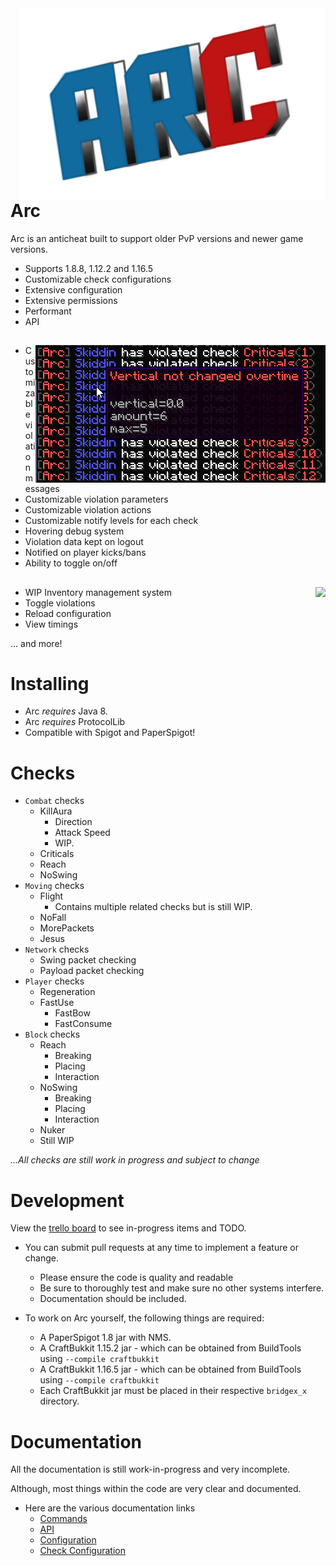 <img align="right" src="test.png">

# Arc
Arc is an anticheat built to support older PvP versions and newer game versions.

* Supports 1.8.8, 1.12.2 and 1.16.5
* Customizable check configurations
* Extensive configuration
* Extensive permissions
* Performant
* API
##

<img align="right" src="violationdebug.png">

* Customizable violation messages
* Customizable violation parameters
* Customizable violation actions
* Customizable notify levels for each check
* Hovering debug system
* Violation data kept on logout
* Notified on player kicks/bans
* Ability to toggle on/off


##

<img align="right" src="https://i.imgur.com/P4otxe9.png">

* WIP Inventory management system
* Toggle violations
* Reload configuration
* View timings

... and more!

# Installing
* Arc *requires* Java 8.
* Arc *requires* ProtocolLib
* Compatible with Spigot and PaperSpigot!

# Checks

* `Combat` checks
  * KillAura
    * Direction
    * Attack Speed
    * WIP.
  * Criticals
  * Reach
  * NoSwing
* `Moving` checks
  * Flight
    * Contains multiple related checks but is still WIP.
  * NoFall
  * MorePackets
  * Jesus
* `Network` checks
  * Swing packet checking
  * Payload packet checking
* `Player` checks
  * Regeneration
  * FastUse
    * FastBow
    * FastConsume
* `Block` checks
  * Reach
    * Breaking
    * Placing
    * Interaction
  * NoSwing
    * Breaking
    * Placing
    * Interaction
  * Nuker
  * Still WIP

*...All checks are still work in progress and subject to change*

# Development

View the [trello board](https://trello.com/b/Ytgv320C/arc) to see in-progress items and TODO.

* You can submit pull requests at any time to implement a feature or change.
  * Please ensure the code is quality and readable
  * Be sure to thoroughly test and make sure no other systems interfere.
  * Documentation should be included.

* To work on Arc yourself, the following things are required:
  * A PaperSpigot 1.8 jar with NMS.
  * A CraftBukkit 1.15.2 jar - which can be obtained from BuildTools using `--compile craftbukkit`
  * A CraftBukkit 1.16.5 jar - which can be obtained from BuildTools using `--compile craftbukkit`
  * Each CraftBukkit jar must be placed in their respective `bridgex_x` directory.

# Documentation

All the documentation is still work-in-progress and very incomplete.

Although, most things within the code are very clear and documented.

* Here are the various documentation links
  * [Commands](https://github.com/Vrekt/Arc/wiki/Commands) 
  * [API](https://github.com/Vrekt/Arc/wiki/API)
  * [Configuration](https://github.com/Vrekt/Arc/wiki/Configuration)
  * [Check Configuration](https://github.com/Vrekt/Arc/wiki/Check-configuration)
